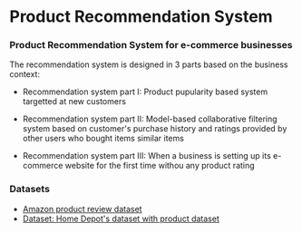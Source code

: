 # Product Recommendation System

### Product Recommendation System for e-commerce businesses

The recommendation system is designed in 3 parts based on the business context:

- Recommendation system part I: Product pupularity based system targetted at new customers

- Recommendation system part II: Model-based collaborative filtering system based on customer's purchase history and ratings provided by other users who bought items similar items

- Recommendation system part III: When a business is setting up its e-commerce website for the first time withou any product rating


### Datasets
- [Amazon product review dataset](https://drive.google.com/file/d/1T-ftWe8P4BrGtuv4JTr3y0e7eMNfU5Nr/view?usp=sharing) 
- [Dataset: Home Depot's dataset with product dataset](https://www.kaggle.com/c/home-depot-product-search-relevance/data?select=product_descriptions.csv.zip)
